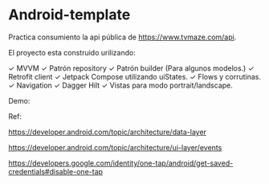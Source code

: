 # Android-template

Practica consumiento la api pública de https://www.tvmaze.com/api.

El proyecto esta construido urilizando:

✓ MVVM
✓ Patrón repository
✓ Patrón builder (Para algunos modelos.)
✓ Retrofit client
✓ Jetpack Compose utilizando uiStates.
✓ Flows y corrutinas.
✓ Navigation
✓ Dagger Hilt
✓ Vistas para modo portrait/landscape.

Demo:

Ref:

https://developer.android.com/topic/architecture/data-layer

https://developer.android.com/topic/architecture/ui-layer/events

https://developers.google.com/identity/one-tap/android/get-saved-credentials#disable-one-tap
